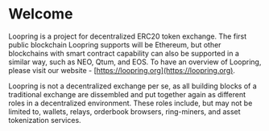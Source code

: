 # Welcome

Loopring is a project for decentralized ERC20 token exchange. The first public blockchain Loopring supports will be Ethereum, but other blockchains with smart contract capability can also be supported in a similar way, such as NEO, Qtum, and EOS. To have an overview of Loopring, please visit our website - [https://loopring.org](https://loopring.org).

Loopring is not a decentralized exchange per se, as all building blocks of a traditional exchange are dissembled and put together again as different roles in a decentralized environment. These roles include, but may not be limited to, wallets, relays, orderbook browsers, ring-miners, and asset tokenization services. 
